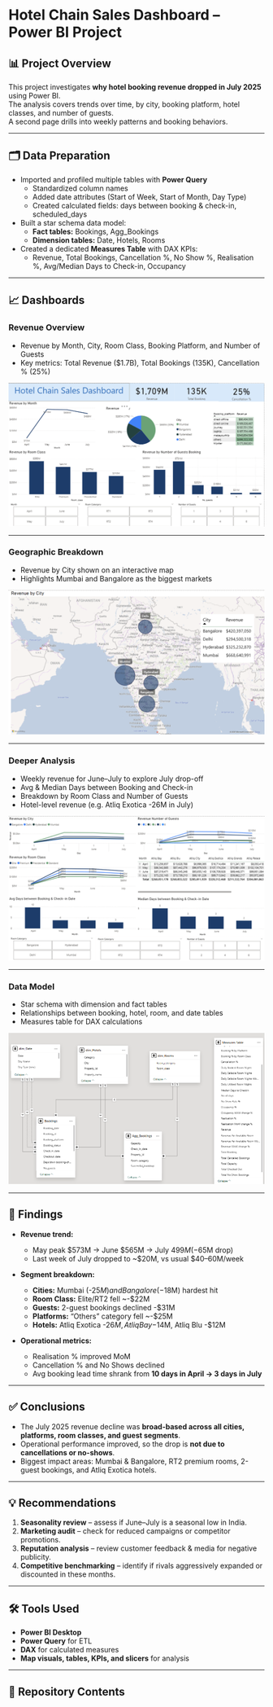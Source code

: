 # Hotel Chain Sales Dashboard – Power BI Project

## 📊 Project Overview
This project investigates **why hotel booking revenue dropped in July 2025** using Power BI.  
The analysis covers trends over time, by city, booking platform, hotel classes, and number of guests.  
A second page drills into weekly patterns and booking behaviors.

---

## 🗂 Data Preparation
- Imported and profiled multiple tables with **Power Query**  
  - Standardized column names  
  - Added date attributes (Start of Week, Start of Month, Day Type)  
  - Created calculated fields: days between booking & check-in, scheduled_days  
- Built a star schema data model:  
  - **Fact tables:** Bookings, Agg_Bookings  
  - **Dimension tables:** Date, Hotels, Rooms  
- Created a dedicated **Measures Table** with DAX KPIs:  
  - Revenue, Total Bookings, Cancellation %, No Show %, Realisation %, Avg/Median Days to Check-in, Occupancy  

---

## 📈 Dashboards

### Revenue Overview
- Revenue by Month, City, Room Class, Booking Platform, and Number of Guests  
- Key metrics: Total Revenue ($1.7B), Total Bookings (135K), Cancellation % (25%)

![Revenue Overview](./Images/Revenue%20-%20report%201.png)

---

### Geographic Breakdown
- Revenue by City shown on an interactive map  
- Highlights Mumbai and Bangalore as the biggest markets

![Map](./Images/Map.png)

---

### Deeper Analysis
- Weekly revenue for June–July to explore July drop-off  
- Avg & Median Days between Booking and Check-in  
- Breakdown by Room Class and Number of Guests  
- Hotel-level revenue (e.g. Atliq Exotica -26M in July)

![Deeper Analysis](./Images/Deeper%20Analysis%20-%20report%202.png)

---

### Data Model
- Star schema with dimension and fact tables  
- Relationships between booking, hotel, room, and date tables  
- Measures table for DAX calculations

![Data Model](./Images/Data%20Model.png)

---

## 🔎 Findings
- **Revenue trend:**  
  - May peak $573M → June $565M → July $499M (-$65M drop)  
  - Last week of July dropped to ~$20M, vs usual $40–60M/week  

- **Segment breakdown:**  
  - **Cities:** Mumbai (-$25M) and Bangalore (-$18M) hardest hit  
  - **Room Class:** Elite/RT2 fell ~-$22M  
  - **Guests:** 2-guest bookings declined -$31M  
  - **Platforms:** “Others” category fell ~-$25M  
  - **Hotels:** Atliq Exotica -$26M, Atliq Bay -$14M, Atliq Blu -$12M  

- **Operational metrics:**  
  - Realisation % improved MoM  
  - Cancellation % and No Shows declined  
  - Avg booking lead time shrank from **10 days in April → 3 days in July**  

---

## ✅ Conclusions
- The July 2025 revenue decline was **broad-based across all cities, platforms, room classes, and guest segments**.  
- Operational performance improved, so the drop is **not due to cancellations or no-shows**.  
- Biggest impact areas: Mumbai & Bangalore, RT2 premium rooms, 2-guest bookings, and Atliq Exotica hotels.

---

## 💡 Recommendations
1. **Seasonality review** – assess if June–July is a seasonal low in India.  
2. **Marketing audit** – check for reduced campaigns or competitor promotions.  
3. **Reputation analysis** – review customer feedback & media for negative publicity.  
4. **Competitive benchmarking** – identify if rivals aggressively expanded or discounted in these months.  

---

## 🛠 Tools Used
- **Power BI Desktop**  
- **Power Query** for ETL  
- **DAX** for calculated measures  
- **Map visuals, tables, KPIs, and slicers** for analysis  

---

## 📌 Repository Contents

